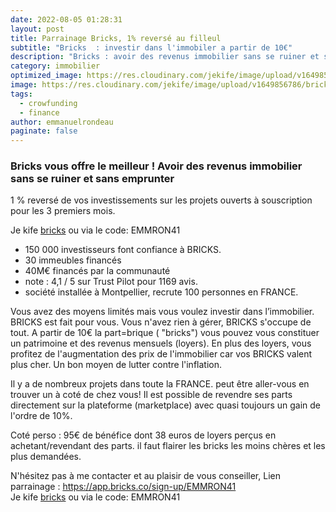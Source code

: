 ```yaml
---
date: 2022-08-05 01:28:31
layout: post
title: Parrainage Bricks, 1% reversé au filleul
subtitle: "Bricks  : investir dans l'immobiler a partir de 10€"
description: "Bricks : avoir des revenus immobilier sans se ruiner et sans emprunter"
category: immobilier
optimized_image: https://res.cloudinary.com/jekife/image/upload/v1649856786/bricks_t37jox.jpg
image: https://res.cloudinary.com/jekife/image/upload/v1649856786/bricks_t37jox.jpg
tags:
  - crowfunding
  - finance
author: emmanuelrondeau
paginate: false
---
```

### Bricks vous offre le meilleur ! Avoir des revenus immobilier sans se ruiner et sans emprunter

1 % reversé de vos investissements sur les projets ouverts à souscription pour les 3 premiers mois.

Je kife [bricks](https://app.bricks.co/sign-up/EMMRON41) ou via le code: EMMRON41

* 150 000 investisseurs font confiance à BRICKS.
* 30 immeubles financés
* 40M€ financés par la communauté
* note : 4,1 / 5 sur Trust Pilot pour 1169 avis.
* société installée à Montpellier, recrute 100 personnes en FRANCE.

Vous avez des moyens limités mais vous voulez investir dans l’immobilier. BRICKS est fait pour vous. Vous n'avez rien à gérer, BRICKS s'occupe de tout.
A partir de 10€ la part=brique ( "bricks") vous pouvez vous constituer un patrimoine et des revenus mensuels (loyers).
En plus des loyers, vous profitez de l'augmentation des prix de l'immobilier car vos BRICKS valent plus cher. Un bon moyen de lutter contre l'inflation.

Il y a de nombreux projets dans toute la FRANCE. peut être aller-vous en trouver un à coté de chez vous!
Il est possible de revendre ses parts directement sur la plateforme (marketplace) avec quasi toujours un gain de l'ordre de 10%.

Coté perso : 95€ de bénéfice dont 38 euros de loyers perçus en achetant/revendant des parts. il faut flairer les bricks les moins chères et les plus demandées.

N'hésitez pas à me contacter et au plaisir de vous conseiller,
Lien parrainage : https://app.bricks.co/sign-up/EMMRON41 \
Je kife [bricks](https://app.bricks.co/sign-up/EMMRON41) ou via le code: EMMRON41
